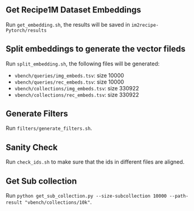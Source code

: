 ## Get Recipe1M Dataset Embeddings

Run `get_embedding.sh`, the results will be saved in `im2recipe-Pytorch/results`

## Split embeddings to generate the vector fileds

Run `split_embedding.sh`, the following files will be generated:

- `vbench/queries/img_embeds.tsv`: size 10000
- `vbench/queries/rec_embeds.tsv`: size 10000
- `vbench/collections/img_embeds.tsv`: size 330922
- `vbench/collections/rec_embeds.tsv`: size 330922

## Generate Filters

Run `filters/generate_filters.sh`.

## Sanity Check

Run `check_ids.sh` to make sure that the ids in different files are aligned.

## Get Sub collection

Run `python get_sub_collection.py --size-subcollection 10000 --path-result "vbench/collections/10k"`.
